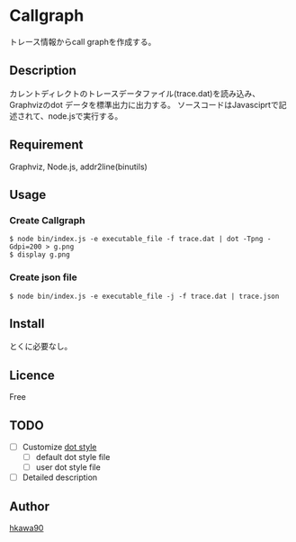 Callgraph
====

トレース情報からcall graphを作成する。

## Description

カレントディレクトのトレースデータファイル(trace.dat)を読み込み、Graphvizのdot データを標準出力に出力する。
ソースコードはJavasciprtで記述されて、node.jsで実行する。

## Requirement
Graphviz, Node.js, addr2line(binutils)

## Usage
### Create Callgraph

	$ node bin/index.js -e executable_file -f trace.dat | dot -Tpng -Gdpi=200 > g.png
	$ display g.png

### Create json file

	$ node bin/index.js -e executable_file -j -f trace.dat | trace.json

## Install

とくに必要なし。

## Licence

Free

## TODO

+ [ ] Customize [dot style](https://graphviz.org/doc/info/attrs.html)
  + [ ] default dot style file
  + [ ] user dot style file
+ [ ] Detailed description

## Author

[hkawa90](https://github.com/hkawa90)